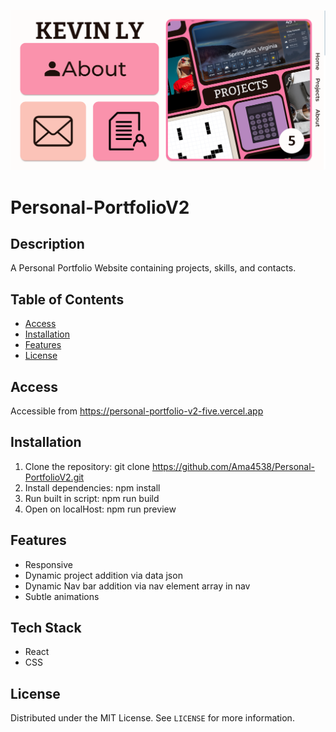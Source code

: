 ![Default Portfolio Screenshot](Image/screenshot.png)
# Personal-PortfolioV2

## Description
A Personal Portfolio Website containing projects, skills, and contacts.

## Table of Contents
- [Access](#Access)
- [Installation](#installation)
- [Features](#features)
- [License](#license)

## Access
Accessible from https://personal-portfolio-v2-five.vercel.app

## Installation
1. Clone the repository: git clone https://github.com/Ama4538/Personal-PortfolioV2.git
2. Install dependencies: npm install
3. Run built in script: npm run build
4. Open on localHost: npm run preview

## Features
- Responsive
- Dynamic project addition via data json
- Dynamic Nav bar addition via nav element array in nav
- Subtle animations

## Tech Stack
- React
- CSS

## License
Distributed under the MIT License. See `LICENSE` for more information.